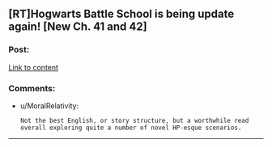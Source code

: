## [RT]Hogwarts Battle School is being update again! [New Ch. 41 and 42]

### Post:

[Link to content](https://www.fanfiction.net/s/8379655/1/Hogwarts-Battle-School)

### Comments:

- u/MoralRelativity:
  ```
  Not the best English, or story structure, but a worthwhile read overall exploring quite a number of novel HP-esque scenarios.
  ```

---

